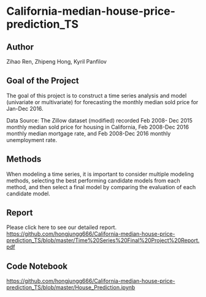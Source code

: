 # California-median-house-price-prediction_TS
## Author
Zihao Ren, Zhipeng Hong, Kyril Panfilov

## Goal of the Project 
The goal of this project is to construct a time series analysis and model (univariate or multivariate) for forecasting the monthly median sold price for Jan-Dec 2016.

Data Source: The Zillow dataset (modified) recorded Feb 2008- Dec 2015 monthly median sold price for housing in California, Feb 2008-Dec 2016 monthly median mortgage rate, and Feb 2008-Dec 2016 monthly unemployment rate.

## Methods
When modeling a time series, it is important to consider multiple modeling methods, selecting the best performing candidate models from each method, and then select a final model by comparing the evaluation of each candidate model.

## Report
Please click here to see our detailed report.
https://github.com/hongjungg666/California-median-house-price-prediction_TS/blob/master/Time%20Series%20Final%20Project%20Report.pdf

## Code Notebook
https://github.com/hongjungg666/California-median-house-price-prediction_TS/blob/master/House_Prediction.ipynb

